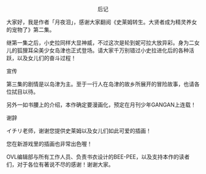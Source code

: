 <p align="center">后记</p>

大家好，我是作者「月夜泪」，感谢大家翻阅《史莱姆转生。大贤者成为精灵养女的宠物了》第二集。

继第一集之后，小史拉同样大显神威，不过这次是轮到妮可拉大放异彩。身为二女儿的狐狸耳朵美少女岛津也正式登场。请大家千万别错过小史拉进化后的各种活跃，以及女儿们的奋斗过程！

宣传

第三集的剧情是以岛津为主。至于一行人在岛津的故乡所展开的冒险故事，也请各位拭目以待。

另外一如书腰上的介绍，本作确定要漫画化，预定在月刊少年GANGAN上连载！

谢辞

イチリ老师，谢谢您提供史莱姆以及女儿们如此可爱的插画！

您在新游戏里的插画也非常出色喔！

OVL编辑部与所有工作人员、负责书衣设计的BEE-PEE，以及支持本作的读者们，对于各位有著说不尽的感谢！谢谢大家。

